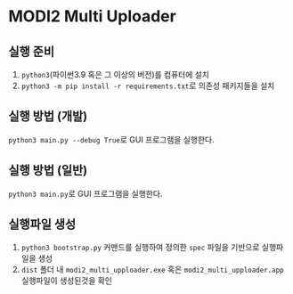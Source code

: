 # MODI2 Multi Uploader

실행 준비
--
1. `python3`(파이썬3.9 혹은 그 이상의 버전)를 컴퓨터에 설치
2. `python3 -m pip install -r requirements.txt`로 의존성 패키지들을 설치

실행 방법 (개발)
--
`python3 main.py --debug True`로 GUI 프로그램을 실행한다.

실행 방법 (일반)
--
`python3 main.py`로 GUI 프로그램을 실행한다.

실행파일 생성
--
1. `python3 bootstrap.py` 커맨드를 실행하여 정의한 `spec` 파일을 기반으로 실행파일을 생성
2. `dist` 폴더 내 `modi2_multi_upploader.exe` 혹은 `modi2_multi_upploader.app` 실행파일이 생성된것을 확인